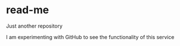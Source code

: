# read-me
Just another repository

I am experimenting with GitHub to see the functionality of this service

